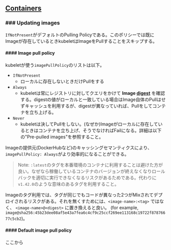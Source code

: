 ## [Containers](https://kubernetes.io/docs/concepts/containers/)

### ### Updating images

`IfNotPresent`がデフォルトのPulling Policyである。このポリシーでは既にImageが存在しているときkubeletはImageをPullすることをスキップする。

#### #### Image pull policy

kubeletが使う`imagePullPolicy`のリストは以下。

* `IfNotPresent`
  * ローカルに存在しないときだけPullをする
* `Always`
  * kubeletは常にレジストリに対してクエリをかけて __Image [digest](https://docs.docker.com/engine/reference/commandline/pull/#pull-an-image-by-digest-immutable-identifier)__ を確認する。digestの値がローカルと一致している場合はImage自体のPullはせずキャッシュを利用するが、digestが異なっていれば、Pullをしてコンテナを立ち上げる。
* `Never`
  * kubeletは決してPullをしない。(なぜか)Imageがローカルに存在しているときはコンテナを立ち上げ、そうでなければFailになる。詳細は以下の"Pre-pulled images"を参照すること。

Imageの提供元(DockerHubなど)のキャッシングセマンティクスにより、`imagePullPolicy: Always`がより効率的になることができる。

> Note: `:latest`のタグを本番環境のコンテナに利用することは避けた方が良い。なぜなら稼働しているコンテナのバージョンが終えなくなりロールバックを適切に実行できなくなるリスクがあるためである。代わりに`v1.42.0`のような意味のあるタグを利用すること。

Imageのタグ利用では、タグが同じでもコードが異なった2つがMixされてデプロイされるリスクがある。それを無くすためには、`<image-name>:<tag>` ではなく、 `<image-name>@<digest>` に置き換えると良い。 (for example, `image@sha256:45b23dee08af5e43a7fea6c4cf9c25ccf269ee113168c19722f87876677c5cb2`)。

#### #### Default image pull policy 

ここから